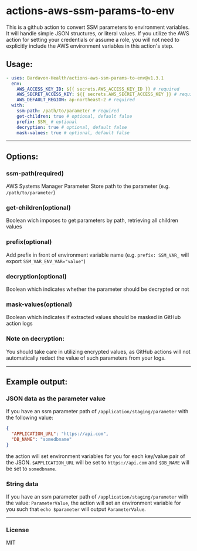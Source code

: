 # actions-aws-ssm-params-to-env

This is a github action to convert SSM parameters to environment variables. It will handle
simple JSON structures, or literal values. If you utilize the AWS action for setting
your credentials or assume a role, you will not need to explicitly include the AWS environment
variables in this action's step.


## Usage:

```yaml
- uses: Bardavon-Health/actions-aws-ssm-params-to-env@v1.3.1
  env:
    AWS_ACCESS_KEY_ID: ${{ secrets.AWS_ACCESS_KEY_ID }} # required
    AWS_SECRET_ACCESS_KEY: ${{ secrets.AWS_SECRET_ACCESS_KEY }} # required
    AWS_DEFAULT_REGION: ap-northeast-2 # required
  with:
    ssm-path: /path/to/parameter # required
    get-children: true # optional, default false
    prefix: SSM_ # optional
    decryption: true # optional, default false
    mask-values: true # optional, default false
```
---
## Options:

### ssm-path(required)
AWS Systems Manager Parameter Store path to the parameter
(e.g. `/path/to/parameter`)

### get-children(optional)
Boolean wich imposes to get parameters by path, retrieving all children values

### prefix(optional)
Add prefix in front of environment variable name
(e.g. `prefix: SSM_VAR_` will export `SSM_VAR_ENV_VAR="value"`)

### decryption(optional)
Boolean which indicates whether the parameter should be decrypted or not

### mask-values(optional)
Boolean which indicates if extracted values should be masked in
GitHub action logs

### **Note on decryption:**
You should take care in utilizing encrypted values, as GitHub actions will not automatically redact
the value of such parameters from your logs.

---
## Example output:

### JSON data as the parameter value
If you have an ssm parameter path of `/application/staging/parameter` with the following value:
``` JSON
{
  "APPLICATION_URL": "https://api.com",
  "DB_NAME": "somedbname"
}
```
the action will set environment variables for you for each key/value pair of the JSON.
`$APPLICATION_URL` will be set to `https://api.com` and
`$DB_NAME` will be set to `somedbname`.

### String data
If you have an ssm parameter path of `/application/staging/parameter` with the value:
`ParameterValue`, the action will set an environment variable for you such that `echo $parameter`
will output `ParameterValue`.

---
### License
MIT
